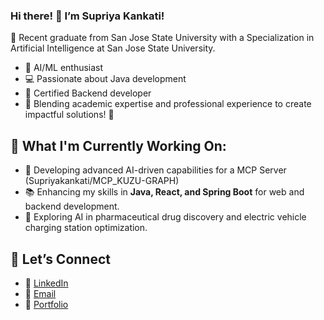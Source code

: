 ### Hi there! 👋 I’m Supriya Kankati!

🌟 Recent graduate from San Jose State University with a Specialization in Artificial Intelligence at San Jose State University.

- 🤖 AI/ML enthusiast  
- 💻 Passionate about Java development
- 🔧 Certified Backend developer  
- 🎯 Blending academic expertise and professional experience to create impactful solutions! 🚀

## 🔭 What I'm Currently Working On:
- 🌟  Developing advanced AI-driven capabilities for a MCP Server (Supriyakankati/MCP_KUZU-GRAPH)
- 📚 Enhancing my skills in **Java, React, and Spring Boot** for web and backend development.
- 🧪 Exploring AI in pharmaceutical drug discovery and electric vehicle charging station optimization.

## 🤝 Let’s Connect
- 💼 [LinkedIn](https://www.linkedin.com/in/supriya99/)
- 📧 [Email](mailto:supriya.01.work@gmail.com)
- 🌟 [Portfolio](https://supriyakankati.github.io)
